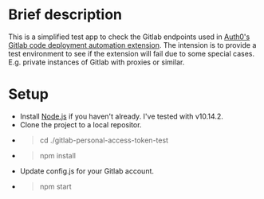 # Brief description

This is a simplified test app to check the Gitlab endpoints used in [Auth0's Gitlab code deployment automation extension](https://auth0.com/docs/extensions/gitlab-deploy). The intension is to provide a test environment to see if the extension will fail due to some special cases. E.g. private instances of Gitlab with proxies or similar.


# Setup

* Install [Node.js](https://nodejs.org/en/download/) if you haven't already. I've tested with v10.14.2.
* Clone the project to a local repositor.
* > cd ./gitlab-personal-access-token-test
* > npm install
* Update config.js for your Gitlab account.
* > npm start





